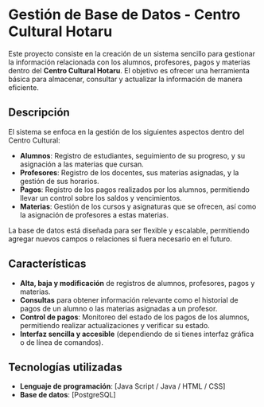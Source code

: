 # Gestión de Base de Datos - Centro Cultural Hotaru

Este proyecto consiste en la creación de un sistema sencillo para gestionar la información relacionada con los alumnos, profesores, pagos y materias dentro del **Centro Cultural Hotaru**. El objetivo es ofrecer una herramienta básica para almacenar, consultar y actualizar la información de manera eficiente.

## Descripción

El sistema se enfoca en la gestión de los siguientes aspectos dentro del Centro Cultural:

- **Alumnos**: Registro de estudiantes, seguimiento de su progreso, y su asignación a las materias que cursan.
- **Profesores**: Registro de los docentes, sus materias asignadas, y la gestión de sus horarios.
- **Pagos**: Registro de los pagos realizados por los alumnos, permitiendo llevar un control sobre los saldos y vencimientos.
- **Materias**: Gestión de los cursos y asignaturas que se ofrecen, así como la asignación de profesores a estas materias.

La base de datos está diseñada para ser flexible y escalable, permitiendo agregar nuevos campos o relaciones si fuera necesario en el futuro.

## Características

- **Alta, baja y modificación** de registros de alumnos, profesores, pagos y materias.
- **Consultas** para obtener información relevante como el historial de pagos de un alumno o las materias asignadas a un profesor.
- **Control de pagos**: Monitoreo del estado de los pagos de los alumnos, permitiendo realizar actualizaciones y verificar su estado.
- **Interfaz sencilla y accesible** (dependiendo de si tienes interfaz gráfica o de línea de comandos).

## Tecnologías utilizadas

- **Lenguaje de programación**: [Java Script / Java / HTML / CSS] 
- **Base de datos**: [PostgreSQL]

